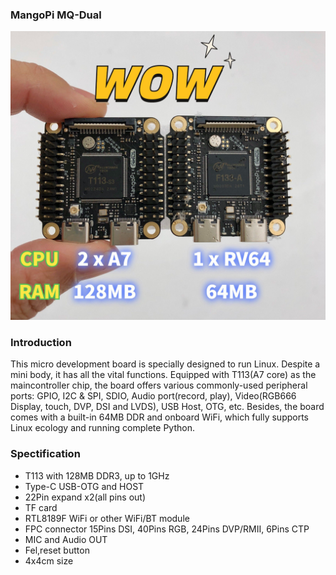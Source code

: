 ### MangoPi MQ-Dual

![](mq-dual-mq.jpg)

### Introduction

This micro development board is specially designed to run Linux. Despite a mini body, it has all the vital functions. Equipped with T113(A7 core) as the maincontroller chip, the board offers various commonly-used peripheral ports: GPIO, I2C & SPI, SDIO, Audio port(record, play), Video(RGB666 Display, touch, DVP, DSI and LVDS), USB Host, OTG, etc. Besides, the board comes with a built-in 64MB DDR and onboard WiFi, which fully supports Linux ecology and running complete Python.


### Spectification
  * T113 with 128MB DDR3, up to 1GHz
  * Type-C USB-OTG and HOST
  * 22Pin expand x2(all pins out)
  * TF card
  * RTL8189F WiFi or other WiFi/BT module
  * FPC connector 15Pins DSI, 40Pins RGB, 24Pins DVP/RMII, 6Pins CTP
  * MIC and Audio OUT
  * Fel,reset button
  * 4x4cm size


